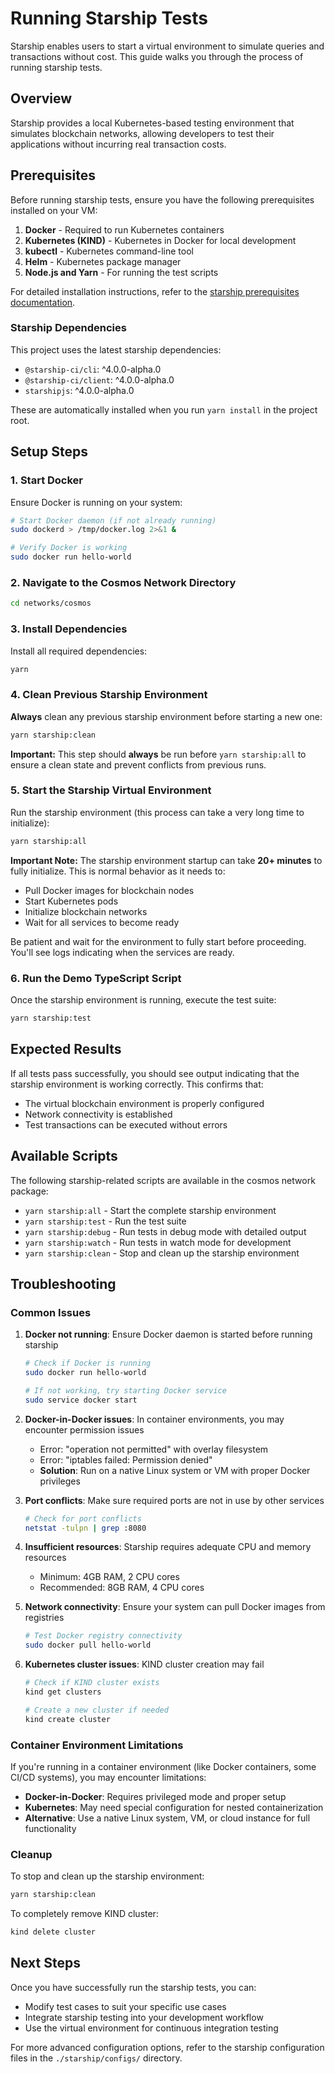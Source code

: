# Running Starship Tests

Starship enables users to start a virtual environment to simulate queries and transactions without cost. This guide walks you through the process of running starship tests.

## Overview

Starship provides a local Kubernetes-based testing environment that simulates blockchain networks, allowing developers to test their applications without incurring real transaction costs.

## Prerequisites

Before running starship tests, ensure you have the following prerequisites installed on your VM:

1. **Docker** - Required to run Kubernetes containers
2. **Kubernetes (KIND)** - Kubernetes in Docker for local development
3. **kubectl** - Kubernetes command-line tool
4. **Helm** - Kubernetes package manager
5. **Node.js and Yarn** - For running the test scripts

For detailed installation instructions, refer to the [starship prerequisites documentation](https://docs.hyperweb.io/starship#prerequisites).

### Starship Dependencies

This project uses the latest starship dependencies:
- `@starship-ci/cli`: ^4.0.0-alpha.0
- `@starship-ci/client`: ^4.0.0-alpha.0  
- `starshipjs`: ^4.0.0-alpha.0

These are automatically installed when you run `yarn install` in the project root.

## Setup Steps

### 1. Start Docker

Ensure Docker is running on your system:

```bash
# Start Docker daemon (if not already running)
sudo dockerd > /tmp/docker.log 2>&1 &

# Verify Docker is working
sudo docker run hello-world
```

### 2. Navigate to the Cosmos Network Directory

```bash
cd networks/cosmos
```

### 3. Install Dependencies

Install all required dependencies:

```bash
yarn
```

### 4. Clean Previous Starship Environment

**Always** clean any previous starship environment before starting a new one:

```bash
yarn starship:clean
```

**Important:** This step should **always** be run before `yarn starship:all` to ensure a clean state and prevent conflicts from previous runs.

### 5. Start the Starship Virtual Environment

Run the starship environment (this process can take a very long time to initialize):

```bash
yarn starship:all
```

**Important Note:** The starship environment startup can take **20+ minutes** to fully initialize. This is normal behavior as it needs to:
- Pull Docker images for blockchain nodes
- Start Kubernetes pods
- Initialize blockchain networks
- Wait for all services to become ready

Be patient and wait for the environment to fully start before proceeding. You'll see logs indicating when the services are ready.

### 6. Run the Demo TypeScript Script

Once the starship environment is running, execute the test suite:

```bash
yarn starship:test
```

## Expected Results

If all tests pass successfully, you should see output indicating that the starship environment is working correctly. This confirms that:

- The virtual blockchain environment is properly configured
- Network connectivity is established
- Test transactions can be executed without errors

## Available Scripts

The following starship-related scripts are available in the cosmos network package:

- `yarn starship:all` - Start the complete starship environment
- `yarn starship:test` - Run the test suite
- `yarn starship:debug` - Run tests in debug mode with detailed output
- `yarn starship:watch` - Run tests in watch mode for development
- `yarn starship:clean` - Stop and clean up the starship environment

## Troubleshooting

### Common Issues

1. **Docker not running**: Ensure Docker daemon is started before running starship
   ```bash
   # Check if Docker is running
   sudo docker run hello-world
   
   # If not working, try starting Docker service
   sudo service docker start
   ```

2. **Docker-in-Docker issues**: In container environments, you may encounter permission issues
   - Error: "operation not permitted" with overlay filesystem
   - Error: "iptables failed: Permission denied"
   - **Solution**: Run on a native Linux system or VM with proper Docker privileges

3. **Port conflicts**: Make sure required ports are not in use by other services
   ```bash
   # Check for port conflicts
   netstat -tulpn | grep :8080
   ```

4. **Insufficient resources**: Starship requires adequate CPU and memory resources
   - Minimum: 4GB RAM, 2 CPU cores
   - Recommended: 8GB RAM, 4 CPU cores

5. **Network connectivity**: Ensure your system can pull Docker images from registries
   ```bash
   # Test Docker registry connectivity
   sudo docker pull hello-world
   ```

6. **Kubernetes cluster issues**: KIND cluster creation may fail
   ```bash
   # Check if KIND cluster exists
   kind get clusters
   
   # Create a new cluster if needed
   kind create cluster
   ```

### Container Environment Limitations

If you're running in a container environment (like Docker containers, some CI/CD systems), you may encounter limitations:

- **Docker-in-Docker**: Requires privileged mode and proper setup
- **Kubernetes**: May need special configuration for nested containerization
- **Alternative**: Use a native Linux system, VM, or cloud instance for full functionality

### Cleanup

To stop and clean up the starship environment:

```bash
yarn starship:clean
```

To completely remove KIND cluster:

```bash
kind delete cluster
```

## Next Steps

Once you have successfully run the starship tests, you can:

- Modify test cases to suit your specific use cases
- Integrate starship testing into your development workflow
- Use the virtual environment for continuous integration testing

For more advanced configuration options, refer to the starship configuration files in the `./starship/configs/` directory.